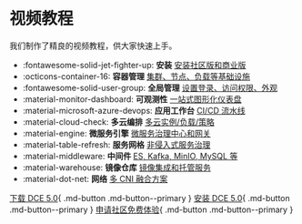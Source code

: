 # 视频教程

我们制作了精良的视频教程，供大家快速上手。

<div class="grid cards" markdown>

- :fontawesome-solid-jet-fighter-up: **安装** [安装社区版和商业版](./install.md)
- :octicons-container-16: **容器管理** [集群、节点、负载等基础设施](./kpanda.md)
- :fontawesome-solid-user-group: **全局管理** [设置登录、访问权限、外观](./ghippo.md)
- :material-monitor-dashboard: **可观测性** [一站式图形化仪表盘](./insight.md)
- :material-microsoft-azure-devops: **应用工作台** [CI/CD 流水线](./amamba.md)
- :material-cloud-check: **多云编排** [多云实例/负载/策略](./kairship.md)
- :material-engine: **微服务引擎** [微服务治理中心和网关](./skoala.md)
- :material-table-refresh: **服务网格** [非侵入式服务治理](./mspider.md)
- :material-middleware: **中间件** [ES, Kafka, MinIO, MySQL 等](./mcamel.md)
- :material-warehouse: **镜像仓库** [镜像集成和托管服务](./kangaroo.md)
- :material-dot-net: **网络** [多 CNI 融合方案](./network.md)

</div>

[下载 DCE 5.0](../download/dce5.md){ .md-button .md-button--primary }
[安装 DCE 5.0](../install/intro.md){ .md-button .md-button--primary }
[申请社区免费体验](../dce/license0.md){ .md-button .md-button--primary }
